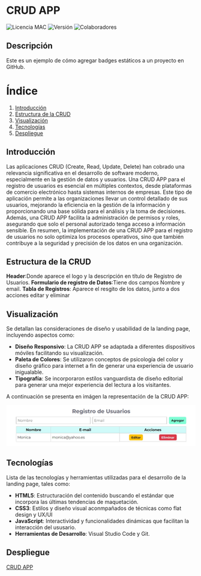 # CRUD APP

![Licencia MAC](https://img.shields.io/badge/licencia-MIT-green)
![Versión](https://img.shields.io/badge/versi%C3%B3n-1.0.0-blue)
![Colaboradores](https://img.shields.io/badge/colaboradores-2-brightgreen)

## Descripción
Este es un ejemplo de cómo agregar badges estáticos a un proyecto en GitHub.

# Índice

1. [Introducción](#introducción)
2. [Estructura de la CRUD](#estructura-de-la-crud)
3. [Visualización](#visualización)
4. [Tecnologías](#tecnologías)
5. [Despliegue](#despliegue)

## Introducción
Las aplicaciones CRUD (Create, Read, Update, Delete) han cobrado una relevancia significativa en el desarrollo de software moderno, especialmente en la gestión de datos y usuarios. Una CRUD APP para el registro de usuarios es esencial en múltiples contextos, desde plataformas de comercio electrónico hasta sistemas internos de empresas. Este tipo de aplicación permite a las organizaciones llevar un control detallado de sus usuarios, mejorando la eficiencia en la gestión de la información y proporcionando una base sólida para el análisis y la toma de decisiones. Además, una CRUD APP facilita la administración de permisos y roles, asegurando que solo el personal autorizado tenga acceso a información sensible. En resumen, la implementación de una CRUD APP para el registro de usuarios no solo optimiza los procesos operativos, sino que también contribuye a la seguridad y precisión de los datos en una organización.

## Estructura de la CRUD
**Header**:Donde aparece el logo y la descripción en título de Registro de Usuarios.
**Formulario de registro de Datos**:Tiene dos campos Nombre y email.
**Tabla de Registros**: Aparece el resgito de los datos, junto a dos acciones editar y eliminar

## Visualización
Se detallan las consideraciones de diseño y usabilidad de la landing page, incluyendo aspectos como:
- **Diseño Responsivo**: La CRUD APP se adaptada a diferentes dispositivos móviles facilitando su visualización.
- **Paleta de Colores**: Se utilizaron conceptos de psicología del color y diseño gráfico para internet a fin de generar una experiencia de usuario inigualable.
- **Tipografía**: Se incorporaron estilos vanguardista de diseño editorial para generar una mejor experiencia del lectura a los visitantes.

A continuación se presenta en imágen la representación de la CRUD APP:

![](https://github.com/monicarias/CRUD-APP/blob/main/img1.jpg?raw=true)

## Tecnologías 
Lista de las tecnologías y herramientas utilizadas para el desarrollo de la landing page, tales como:
- **HTML5**: Estructuración del contenido buscando el estándar que incorpora las últimas tendencias de maquetación.
- **CSS3**: Estilos y diseño visual aconmpañados de técnicas como flat design y UX/UI
- **JavaScript**: Interactividad y funcionalidades dinámicas que facilitan la interacción del ususario.
- **Herramientas de Desarrollo**: Visual Studio Code y Git.

## Despliegue
[CRUD APP](https://ejemplocrudapp.netlify.app)

